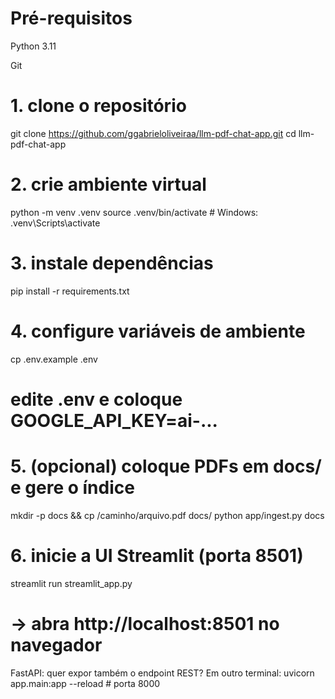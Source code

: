 # Pré-requisitos
Python 3.11

Git

# 1. clone o repositório
git clone https://github.com/ggabrieloliveiraa/llm-pdf-chat-app.git
cd llm-pdf-chat-app

# 2. crie ambiente virtual
python -m venv .venv
source .venv/bin/activate   # Windows: .venv\Scripts\activate

# 3. instale dependências
pip install -r requirements.txt

# 4. configure variáveis de ambiente
cp .env.example .env
# edite .env e coloque GOOGLE_API_KEY=ai-...

# 5. (opcional) coloque PDFs em docs/ e gere o índice
mkdir -p docs && cp /caminho/arquivo.pdf docs/
python app/ingest.py docs

# 6. inicie a UI Streamlit (porta 8501)
streamlit run streamlit_app.py
# → abra http://localhost:8501 no navegador

FastAPI: quer expor também o endpoint REST?
Em outro terminal:
uvicorn app.main:app --reload  # porta 8000
